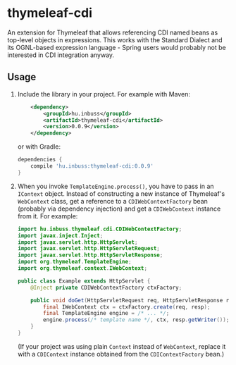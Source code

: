 thymeleaf-cdi
=============

An extension for Thymeleaf that allows referencing CDI named beans as
top-level objects in expressions. This works with the Standard Dialect
and its OGNL-based expression language - Spring users would probably not
be interested in CDI integration anyway.

Usage
-----

1. Include the library in your project. For example with Maven:

    ```xml
        <dependency>
            <groupId>hu.inbuss</groupId>
            <artifactId>thymeleaf-cdi</artifactId>
            <version>0.0.9</version>
        </dependency>
    ```
    
    or with Gradle:

    ```gradle
    dependencies {
        compile 'hu.inbuss:thymeleaf-cdi:0.0.9'
    }
    ```

2.  When you invoke `TemplateEngine.process()`, you have to pass in an
    `IContext` object. Instead of constructing a new instance of Thymeleaf's
    `WebContext` class, get a reference to a `CDIWebContextFactory` bean
    (probably via dependency injection) and get a `CDIWebContext` instance
    from it. For example:

    ```java
    import hu.inbuss.thymeleaf.cdi.CDIWebContextFactory;
    import javax.inject.Inject;
    import javax.servlet.http.HttpServlet;
    import javax.servlet.http.HttpServletRequest;
    import javax.servlet.http.HttpServletResponse;
    import org.thymeleaf.TemplateEngine;
    import org.thymeleaf.context.IWebContext;
    
    public class Example extends HttpServlet {
        @Inject private CDIWebContextFactory ctxFactory;

        public void doGet(HttpServletRequest req, HttpServletResponse resp) {
            final IWebContext ctx = ctxFactory.create(req, resp);
            final TemplateEngine engine = /* ... */;
            engine.process(/* template name */, ctx, resp.getWriter());
        }
    }
    ```
    
    (If your project was using plain `Context` instead of `WebContext`, replace it
    with a `CDIContext` instance obtained from the `CDIContextFactory` bean.)
